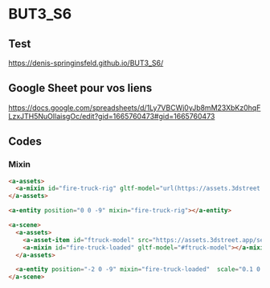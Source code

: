 # BUT3_S6

## Test

https://denis-springinsfeld.github.io/BUT3_S6/

## Google Sheet pour vos liens

https://docs.google.com/spreadsheets/d/1Ly7VBCWj0yJb8mM23XbKz0hqFLzxJTH5NuOIlaisgOc/edit?gid=1665760473#gid=1665760473


## Codes

### Mixin

```html
<a-assets>
  <a-mixin id="fire-truck-rig" gltf-model="url(https://assets.3dstreet.app/sets/vehicles-rig/gltf-exports/draco/fire-truck-pumper-rig.glb)"></a-mixin>
</a-assets>

<a-entity position="0 0 -9" mixin="fire-truck-rig"></a-entity>
```

```html
<a-scene>
  <a-assets>
    <a-asset-item id="ftruck-model" src="https://assets.3dstreet.app/sets/vehicles-rig/gltf-exports/draco/fire-truck-pumper-rig.glb"></a-asset-item>
    <a-mixin id="fire-truck-loaded" gltf-model="#ftruck-model"></a-mixin>
  </a-assets>

  <a-entity position="-2 0 -9" mixin="fire-truck-loaded"  scale="0.1 0.1 0.1">
</a-scene>
```
